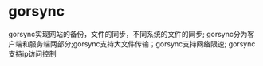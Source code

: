 # gorsync
gorsync实现网站的备份，文件的同步，不同系统的文件的同步; gorsync分为客户端和服务端两部分;gorsync支持大文件传输；gorsync支持网络限速; gorsync支持ip访问控制

